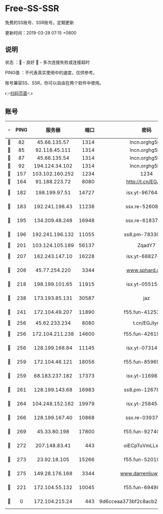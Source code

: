 # Free-SS-SSR

免费的SS账号、SSR账号，定期更新

更新时间：2019-03-28 07:15 +0800

## 说明

状态     ：🙂 - 良好 🙁 - 多次连接失败或连接超时

PING值   ：不代表真实使用中的速度，仅供参考。

账号兼容SS、SSR，你可以自由在两个软件中使用。

👉[扫码页面](https://liesauer.github.io/Free-SS-SSR/)👈

## 账号

|-|PING|服务器|端口|密码|加密方式|区域|
|:----:|:----:|:-----:|-----:|:----:|:----:|:----:|
|🙂|82|45.66.135.57|1314|lncn.orghg5k8|rc4|US|
|🙂|85|92.118.45.111|1314|lncn.orghg5k8|rc4|GR|
|🙂|87|45.66.135.54|1314|lncn.orghg5k8|rc4|US|
|🙂|92|194.124.34.102|1314|lncn.orghg5k8|rc4|JP|
|🙂|157|103.102.160.252|1234|1234|rc4-md5|JP|
|🙂|164|91.188.223.72|8080|http://t.cn/EGJIyrl|rc4-md5|RU|
|🙂|182|198.199.97.51|14727|isx.yt-96764885|aes-256-cfb|US|
|🙂|183|192.241.198.43|11238|ssx.re-52608805|aes-256-cfb|US|
|🙂|195|134.209.48.248|16948|ssx.re-61837260|aes-256-cfb|US|
|🙂|196|192.241.196.132|11055|ss8.pm-78330717|aes-256-cfb|US|
|🙂|201|103.124.105.189|56137|ZqadY7|chacha20|US|
|🙂|207|162.243.147.10|16228|isx.yt-68827444|aes-256-cfb|US|
|🙂|208|45.77.254.220|3344|www.sphard.com|aes-256-cfb|SG|
|🙂|218|198.199.101.65|11915|isx.yt-05515467|aes-256-cfb|US|
|🙂|238|173.193.85.131|30587|jaz|aes-256-cfb|US|
|🙂|241|172.104.49.207|11890|f55.fun-41253469|aes-256-cfb|SG|
|🙂|256|45.62.233.234|8080|t.cn/EGJIyrl|rc4-md5|CA|
|🙂|256|172.104.211.238|14600|f55.fun-42619304|aes-256-cfb|US|
|🙂|256|128.199.168.84|11145|isx.yt-07314732|aes-256-cfb|SG|
|🙂|259|172.104.46.121|18056|f55.fun-85969675|aes-256-cfb|SG|
|🙂|259|68.183.237.182|17373|isx.yt-11698374|aes-256-cfb|SG|
|🙂|261|128.199.143.68|16983|ss8.pm-12678222|aes-256-cfb|SG|
|🙂|264|104.248.152.162|19979|isx.yt-25845837|aes-256-cfb|SG|
|🙂|266|128.199.167.40|10868|ssx.re-03937502|aes-256-cfb|SG|
|🙂|269|45.33.80.198|17800|f55.fun-92740670|aes-256-cfb|US|
|🙂|272|207.148.83.41|443|oiECpTuVmLLxk4Ts|aes-256-cfb|AU|
|🙂|273|23.92.18.105|15266|f55.fun-52019273|aes-256-cfb|US|
|🙂|275|149.28.176.168|3344|www.darrenliuwei.com|aes-256-cfb|AU|
|🙂|221|172.104.55.132|10045|f55.fun-69498870|aes-256-cfb|SG|
|🙁|0|172.104.215.24|443|9d6cceaa373bf2c8acb22e60b6a58be6|aes-256-cfb|US|
